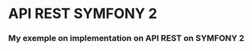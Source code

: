 API REST SYMFONY 2 
========================

### My exemple on implementation on API REST on SYMFONY 2
